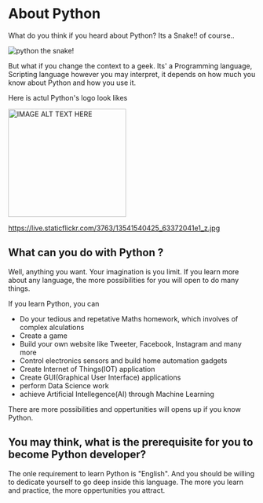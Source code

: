 # About Python

What do you think if you heard about Python?
Its a Snake!! of course..

![python the snake!](https://encrypted-tbn0.gstatic.com/images?q=tbn%3AANd9GcQawOpWPpTBZcJp2ST4Aem9ogSdlPlEgI9Awg&usqp=CAU "Python the Snake!")

But what if you change the context to a geek.
Its' a Programming language, Scripting language however you may interpret, it depends on how much you know about Python and how you use it.

Here is actul Python's logo look likes

<a href="https://live.staticflickr.com/3763/13541540425_63372041e1_z.jpg 
" target="_blank"><img src="https://live.staticflickr.com/3763/13541540425_63372041e1_z.jpg" 
alt="IMAGE ALT TEXT HERE" width="240" height="220" /></a>

https://live.staticflickr.com/3763/13541540425_63372041e1_z.jpg 

## What can you do with Python ?
Well, anything you want. Your imagination is you limit.
If you learn more about any language, the more possibilities for you will open to 
do many things.

If you learn Python, you can
* Do your tedious and repetative Maths homework, which involves of 
  complex alculations
* Create a game
* Build your own website like Tweeter, Facebook, Instagram and many more
* Control electronics sensors and build home automation gadgets 
* Create Internet of Things(IOT) application
* Create GUI(Graphical User Interface) applications
* perform Data Science work
* achieve Artificial Intellegence(AI) through Machine Learning 
  
There are more possibilities and oppertunities will opens up if you know Python.


## You may think, what is the prerequisite for you to become Python developer?
The onle requirement to learn Python is "English".
And you should be willing to dedicate yourself to go deep inside this language.
The more you learn and practice, the more oppertunities you attract.